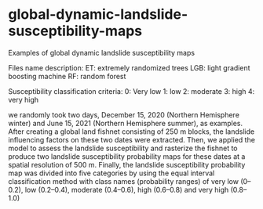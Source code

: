 # global-dynamic-landslide-susceptibility-maps
Examples of global dynamic landslide susceptibility maps

Files name description:
  ET: extremely randomized trees
  LGB: light gradient boosting machine
  RF: random forest

Susceptibility classification criteria:
  0: Very low
  1: low
  2: moderate
  3: high
  4: very high

we randomly took two days, December 15, 2020 (Northern Hemisphere winter) and June 15, 2021 (Northern Hemisphere summer), as examples.
After creating a global land fishnet consisting of 250 m blocks, the landslide influencing factors on these two dates were extracted.
Then, we applied the model to assess the landslide susceptibility and rasterize the fishnet to produce two landslide susceptibility probability maps for these dates at a spatial resolution of 500 m.
Finally, the landslide susceptibility probability map was divided into five categories by using the equal interval classification method with class names (probability ranges) of very low (0–0.2), low (0.2–0.4), moderate (0.4–0.6), high (0.6–0.8) and very high (0.8–1.0) 
